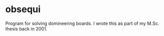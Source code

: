 obsequi
=======

Program for solving domineering boards. I wrote this as part of my M.Sc. thesis back in 2001.
